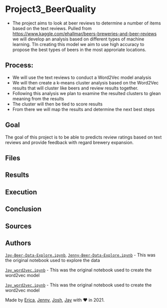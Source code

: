 # Project3_BeerQuality

 - The project aims to look at beer reviews to determine a number of items based on the text reviews. Pulled from https://www.kaggle.com/ehallmar/beers-breweries-and-beer-reviews we will develop an analysis based on different types of machine learning. TIn creating this model we aim to use high accuracy to propose the best types of beers in the most approriate locations.
 
## Process:

 - We will use the text reviews to conduct a Word2Vec model analysis
 - We will then create a k-means cluster analysis based on the Word2Vec results that will cluster like beers and review results together.
 - Following this analysis we plan to examine the resulted clusters to glean meaning from the results
 - The cluster will then  be tied to score results
 - From there we will map the results and determine the next best steps
 
 ## Goal
 
 The goal of this project is to be able to predicts review ratings based on text reviews and provide feedback with regard brewery expansion.
 
 ## Files
 
 ## Results
 
 ## Execution
 
 ## Conclusion
 
 ## Sources
 
 ## Authors
 
 
 [`Jay-Beer-Data-Explore.ipynb`](Analysis/Jay-Beer-Data-Explore.ipynb), [`Jenny-Beer-Data-Explore.ipynb`](Analysis/Jenny-Beer-Data-Explore.ipynb) - This was the original notebook used to explore the data
 
 [`Jay_word2vec.ipynb`](Analysis/Jay_word2vec.ipynb) - This was the original notebook used to create the word2vec model
 
 [`Jay_word2vec.ipynb`](Analysis/Jay_word2vec.ipynb) - This was the original notebook used to create the word2vec model
 
 

Made by [Erica](https://www.linkedin.com/in/ericafisher1), [Jenny](https://www.linkedin.com/in/jenny-kaylor-045aaba5/), [Josh](https://www.linkedin.com/in/josh-gonzalez-williams-7aa9a31b0/), [Jay](https://www.linkedin.com/in/jay-hastings-techy/) with :heart: in 2021.
 
 


